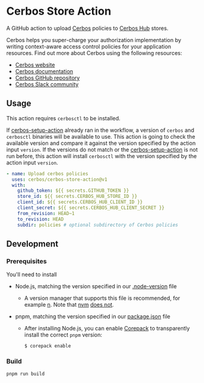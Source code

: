 # Cerbos Store Action

A GitHub action to upload [Cerbos](https://github.com/cerbos/cerbos) policies to [Cerbos Hub](https://hub.cerbos.cloud/) stores.

Cerbos helps you super-charge your authorization implementation by writing context-aware access control policies for your application resources. Find out more about Cerbos using the following resources:

- [Cerbos website](https://cerbos.dev)
- [Cerbos documentation](https://docs.cerbos.dev)
- [Cerbos GitHub repository](https://github.com/cerbos/cerbos)
- [Cerbos Slack community](http://go.cerbos.io/slack)

## Usage

This action requires `cerbosctl` to be installed.

If [cerbos-setup-action](https://github.com/cerbos/cerbos-setup-action) already ran in the workflow, a version of `cerbos` and `cerbosctl` binaries will be available to use.
This action is going to check the available version and compare it against the version specified by the action input `version`.
If the versions do not match or the [cerbos-setup-action](https://github.com/cerbos/cerbos-setup-action) is not run before, this action will install `cerbosctl` with the version specified by the action input `version`.

```yaml
- name: Upload cerbos policies
  uses: cerbos/cerbos-store-action@v1
  with:
    github_token: ${{ secrets.GITHUB_TOKEN }}
    store_id: ${{ secrets.CERBOS_HUB_STORE_ID }}
    client_id: ${{ secrets.CERBOS_HUB_CLIENT_ID }}
    client_secret: ${{ secrets.CERBOS_HUB_CLIENT_SECRET }}
    from_revision: HEAD~1
    to_revision: HEAD
    subdir: policies # optional subdirectory of Cerbos policies
```

## Development

### Prerequisites

You'll need to install

- Node.js, matching the version specified in our [.node-version](../.node-version) file

  - A version manager that supports this file is recommended, for example [n](https://github.com/tj/n#readme).
    Note that [nvm](https://github.com/nvm-sh/nvm) [does not](https://github.com/nvm-sh/nvm/issues/794).

- pnpm, matching the version specified in our [package.json](./package.json) file

  - After installing Node.js, you can enable [Corepack](https://nodejs.org/api/corepack.html) to transparently install the correct `pnpm` version:
    ```console
    $ corepack enable
    ```

### Build

```
pnpm run build
```
